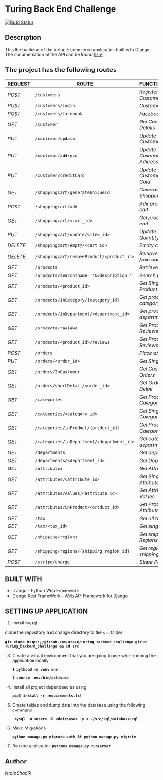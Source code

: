 # Turing Back End Challenge
[![Build Status](https://travis-ci.com/Nta1e/Turing_backend_challenge.svg?token=QAfgj3KstfQjsmX6MRX8&branch=dev)](https://travis-ci.com/Nta1e/Turing_backend_challenge)


## Description
 This the backend of the turing E commerce application built with Django
The documentation of the API can be found [here](https://turing-backend-shadik.herokuapp.com/docs/)

## The project has the following routes

| REQUEST | ROUTE | FUNCTIONALITY |
| ------- | ----- | ------------- |
| *POST* | ```/customers``` | _Register new Customer_|
| *POST* | ```/customers/login``` | _Customer login_|
| *POST* | ```/customers/facebook``` | _Facebook Login_|
| *GET* | ```/customer``` | _Get Customer Details_|
| *PUT* | ```/customer/update``` | _Update Customer Details_|
| *PUT* | ```/customer/address``` | _Update Customer Address_ |
| *PUT* | ```/customer/creditCard``` | _Update Customer Credit Card_|
| *GET* | ```/shoppingcart/generateUniqueId``` | _Generate Shopping Cart ID_|
| *POST* | ```/shoppingcart/add``` | _Add product to cart_|
| *GET* | ```/shoppingcart/<cart_id>``` | _Get products in cart_|
| *PUT* | ```/shoppingcart/update/<item_id>``` | _Update Product Quantity_|
| *DELETE* | ```/shoppingcart/empty/<cart_id>``` | _Empty cart_|
| *DELETE* | ```/shoppingcart/removeProduct/<product_id>``` | _Remove item from cart_|
| *GET* | ```/products``` | _Retrieve products_|
| *GET* | ```/products/search?name=''&&description=''``` | _Search products_|
| *GET* | ```/products/<product_id>``` | _Get Single Product_|
| *GET* | ```/products/inCategory/{category_id}``` | _Get products in category_|
| *GET* | ```/products/inDepartment/<department_id>``` | _Get products in department_|
| *GET* | ```/products/reviews``` | _Get Products Reviews_|
| *GET* | ```/products/<product_id>/reviews``` | _Get Product Reviews_|
| *POST* | ```/orders``` | _Place an order_|
| *PUT* | ```/orders/<order_id>``` | _Get Single order_ |
| *GET* | ```/orders/InCustomer``` | _Get Customer Orders_|
| *GET* | ```/orders/shortDetail/<order_id>``` | _Get Order Short Detail_|
| *GET* | ```/categories``` | _Get Product Category_|
| *GET* | ```/categories/<category_id>``` | _Get Single Category_|
| *GET* | ```/categories/inProduct/{product_id}``` | _Get Product Category_|
| *GET* | ```/categories/inDepartment/<department_id>``` | _Get categories in department_|
| *GET* | ```/departments``` | _Get departments_ |
| *GET* | ```/departments/<department_id>``` | _Get Department_|
| *GET* | ```/attributes``` | _Get Attributes_|
| *GET* | ```/attributes/<attribute_id>``` | _Get Single Attribute_|
| *GET* | ```/attributes/values/<attribute_id>``` | _Get Attribute Values_|
| *GET* | ```/attributes/inProduct/<product_id>``` | _Get Product Attributes_|
| *GET* | ```/tax``` | _Get all taxes_|
| *GET* | ```/tax/<tax_id>``` | _Get single tax_ |
| *GET* | ```/shipping/regions``` | _Get shipping Regions_|
| *GET* | ```/shipping/regions/{shipping_region_id}``` | _Get region shippings_|
| *POST* | ```/stripe/charge``` | _Stripe Payment_|


## BUILT WITH

* Django - Python Web Framework
* Django Rest FrameWork - Web API Framework for Django

## SETTING UP APPLICATION
1. Install mysql


clone the repository and change directory to the `src` folder

**```git clone https://github.com/Nta1e/Turing_backend_challenge.git```**
**```cd Turing_backend_challenge && cd src```**


3. Create a virtual environment that you are going to use while running the application locally

    **```$ python3 -m venv env```**

    **```$ source  env/bin/activate```**

4. Install all project dependencies using

    **```pip3 install -r requirements.txt```**

5. Create tables and dump data into the database using the following command

    **``` mysql -u <user> -D <database> -p < ./src/sql/database.sql```**

6. Make Migrations

    **```python manage.py migrate auth && python manage.py migrate```**

7. Run the application
    **```python3 manage.py runserver```**

## Author

*Ntale Shadik*